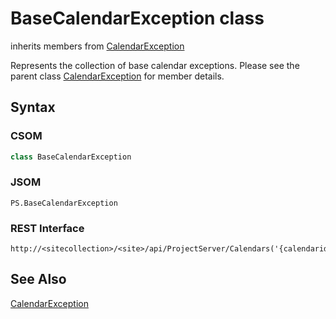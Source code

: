 [comment]: # (Name:BaseCalendarException)
[comment]: # (Type:class)
[comment]: # (Status:Incomplete)

# <a name="name"></a>BaseCalendarException class

inherits members from [CalendarException](CalendarException.md)<br/>

<a name="description"></a>Represents the collection of base calendar exceptions.  Please see the parent class [CalendarException](CalendarException.md) for member details.

## <a name="syntax"></a>Syntax

### CSOM

```C#
class BaseCalendarException 
```
### JSOM

```
PS.BaseCalendarException
```
### REST Interface

```
http://<sitecollection>/<site>/api/ProjectServer/Calendars('{calendarid}')/BaseCalendarExceptions({id})
```

## <a name="seeAlso"></a>See Also
[CalendarException](CalendarException.md)
